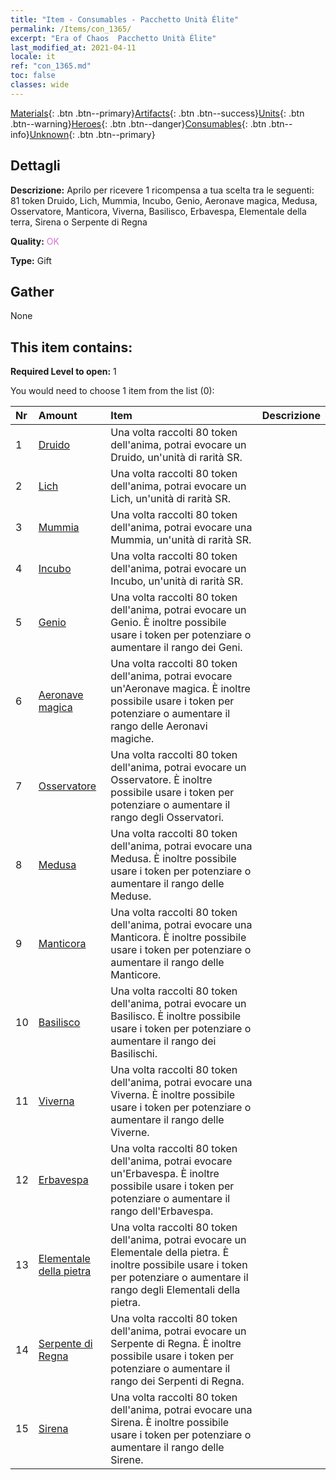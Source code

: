 ```yaml
---
title: "Item - Consumables - Pacchetto Unità Élite"
permalink: /Items/con_1365/
excerpt: "Era of Chaos  Pacchetto Unità Élite"
last_modified_at: 2021-04-11
locale: it
ref: "con_1365.md"
toc: false
classes: wide
---
```

 [Materials](/it/Items/){: .btn .btn--primary}[Artifacts](/it/Items/Artifacts/){: .btn .btn--success}[Units](/it/Items/Units/){: .btn .btn--warning}[Heroes](/it/Items/Heroes/){: .btn .btn--danger}[Consumables](/it/Items/Consumables/){: .btn .btn--info}[Unknown](/it/Items/Unknown/){: .btn .btn--primary}

## Dettagli
 **Descrizione:** Aprilo per ricevere 1 ricompensa a tua scelta tra le seguenti: 81 token Druido, Lich, Mummia, Incubo, Genio, Aeronave magica, Medusa, Osservatore, Manticora, Viverna, Basilisco, Erbavespa, Elementale della terra, Sirena o Serpente di Regna

 **Quality:** <span style="color: #DA70D6">OK</span>

 **Type:** Gift

## Gather

  None

## This item contains:

 **Required Level to open:** 1

 You would need to choose 1 item from the list (0):

  | Nr | Amount |     Item    | Descrizione |
  |:---|:-------|:------------|:-----------:|
  | 1 | [Druido](/it/Items/unt_206/) | Una volta raccolti 80 token dell'anima, potrai evocare un Druido, un'unità di rarità SR. | 
  | 2 | [Lich](/it/Items/unt_212/) | Una volta raccolti 80 token dell'anima, potrai evocare un Lich, un'unità di rarità SR. | 
  | 3 | [Mummia](/it/Items/unt_215/) | Una volta raccolti 80 token dell'anima, potrai evocare una Mummia, un'unità di rarità SR. | 
  | 4 | [Incubo](/it/Items/unt_233/) | Una volta raccolti 80 token dell'anima, potrai evocare un Incubo, un'unità di rarità SR. | 
  | 5 | [Genio](/it/Items/unt_239/) | Una volta raccolti 80 token dell'anima, potrai evocare un Genio. È inoltre possibile usare i token per potenziare o aumentare il rango dei Geni. | 
  | 6 | [Aeronave magica](/it/Items/unt_242/) | Una volta raccolti 80 token dell'anima, potrai evocare un'Aeronave magica. È inoltre possibile usare i token per potenziare o aumentare il rango delle Aeronavi magiche. | 
  | 7 | [Osservatore](/it/Items/unt_246/) | Una volta raccolti 80 token dell'anima, potrai evocare un Osservatore. È inoltre possibile usare i token per potenziare o aumentare il rango degli Osservatori. | 
  | 8 | [Medusa](/it/Items/unt_247/) | Una volta raccolti 80 token dell'anima, potrai evocare una Medusa. È inoltre possibile usare i token per potenziare o aumentare il rango delle Meduse. | 
  | 9 | [Manticora](/it/Items/unt_249/) | Una volta raccolti 80 token dell'anima, potrai evocare una Manticora. È inoltre possibile usare i token per potenziare o aumentare il rango delle Manticore. | 
  | 10 | [Basilisco](/it/Items/unt_256/) | Una volta raccolti 80 token dell'anima, potrai evocare un Basilisco. È inoltre possibile usare i token per potenziare o aumentare il rango dei Basilischi. | 
  | 11 | [Viverna](/it/Items/unt_258/) | Una volta raccolti 80 token dell'anima, potrai evocare una Viverna. È inoltre possibile usare i token per potenziare o aumentare il rango delle Viverne. | 
  | 12 | [Erbavespa](/it/Items/unt_260/) | Una volta raccolti 80 token dell'anima, potrai evocare un'Erbavespa. È inoltre possibile usare i token per potenziare o aumentare il rango dell'Erbavespa. | 
  | 13 | [Elementale della pietra](/it/Items/unt_266/) | Una volta raccolti 80 token dell'anima, potrai evocare un Elementale della pietra. È inoltre possibile usare i token per potenziare o aumentare il rango degli Elementali della pietra. | 
  | 14 | [Serpente di Regna](/it/Items/unt_276/) | Una volta raccolti 80 token dell'anima, potrai evocare un Serpente di Regna. È inoltre possibile usare i token per potenziare o aumentare il rango dei Serpenti di Regna. | 
  | 15 | [Sirena](/it/Items/unt_277/) | Una volta raccolti 80 token dell'anima, potrai evocare una Sirena. È inoltre possibile usare i token per potenziare o aumentare il rango delle Sirene. | 
